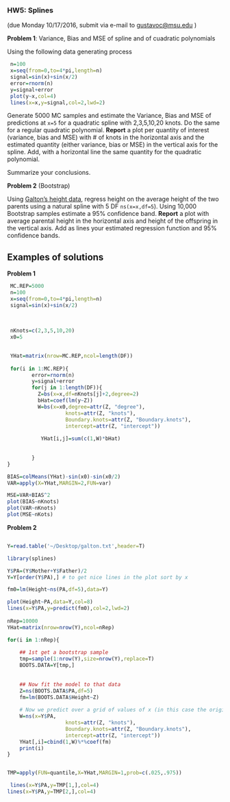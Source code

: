### HW5: Splines

 (due Monday 10/17/2016, submit via e-mail to gustavoc@msu.edu )

**Problem 1**: Variance, Bias and MSE of spline and of cuadratic polynomials

Using the following data generating process

```R
 n=100
 x=seq(from=0,to=4*pi,length=n)
 signal=sin(x)+sin(x/2)
 error=rnorm(n)
 y=signal+error
 plot(y~x,col=4)
 lines(x=x,y=signal,col=2,lwd=2)
```

Generate 5000 MC samples and estimate the Variance, Bias and MSE of predictions at `x=5` for a quadratic spline with 2,3,5,10,20 knots. Do the same for a regular quadratic polynomial. **Report** a plot per quantity of interest (variance, bias and MSE) with # of knots in the horizontal axis and the estimated quantity (either variance, bias or MSE) in the vertical axis for the spline. Add, with a horizontal line the same quantity for the quadratic polynomial.

Summarize your conclusions.


**Problem 2** (Bootstrap)

Using [Galton’s height data]( http://www.math.uah.edu/stat/data/Galton.html), regress height on the average height of the two parents using a natural spline with 5 DF `ns(x=x,df=5`). Using 10,000 Bootstrap samples estimate a 95% confidence band. **Report** a plot with average parental height in the horizontal axis and height of the offspring in the vertical axis. Add as lines your estimated regression function and 95% confidence bands.



## Examples of solutions

**Problem 1**

```R
 MC.REP=5000
 n=100
 x=seq(from=0,to=4*pi,length=n)
 signal=sin(x)+sin(x/2)
 
 
 
 nKnots=c(2,3,5,10,20)
 x0=5 
 

 YHat=matrix(nrow=MC.REP,ncol=length(DF))
 
 for(i in 1:MC.REP){
 		error=rnorm(n)
 		y=signal+error
 		for(j in 1:length(DF)){
 		  Z=bs(x=x,df=nKnots[j]+2,degree=2)
 		  bHat=coef(lm(y~Z))
 		  W=bs(x=x0,degree=attr(Z, "degree"), 
 		  		   knots=attr(Z, "knots"), 
 		           Boundary.knots=attr(Z, "Boundary.knots"),
 		           intercept=attr(Z, "intercept"))
 		           
 		   YHat[i,j]=sum(c(1,W)*bHat)
 		   
 		           
 	    }
}

BIAS=colMeans(YHat)-sin(x0)-sin(x0/2)	  
VAR=apply(X=YHat,MARGIN=2,FUN=var)

MSE=VAR+BIAS^2
plot(BIAS~nKnots)
plot(VAR~nKnots)
plot(MSE~nKots)

```

**Problem 2**

```R

Y=read.table('~/Desktop/galton.txt',header=T)

library(splines) 

Y$PA=(Y$Mother+Y$Father)/2	  
Y=Y[order(Y$PA),] # to get nice lines in the plot sort by x

fm0=lm(Height~ns(PA,df=5),data=Y) 

plot(Height~PA,data=Y,col=8)
lines(x=Y$PA,y=predict(fm0),col=2,lwd=2)
	
nRep=10000
YHat=matrix(nrow=nrow(Y),ncol=nRep)

for(i in 1:nRep){
	
	## 1st get a bootstrap sample
	tmp=sample(1:nrow(Y),size=nrow(Y),replace=T)
	BOOTS.DATA=Y[tmp,]
	
	
	## Now fit the model to that data
	Z=ns(BOOTS.DATA$PA,df=5)
	fm=lm(BOOTS.DATA$Height~Z)
	
	# Now we predict over a grid of values of x (in this case the original values for PA
	W=ns(x=Y$PA,  
 		  		   knots=attr(Z, "knots"), 
 		           Boundary.knots=attr(Z, "Boundary.knots"),
 		           intercept=attr(Z, "intercept"))
	YHat[,i]=cbind(1,W)%*%coef(fm)
	print(i)
}


TMP=apply(FUN=quantile,X=YHat,MARGIN=1,prob=c(.025,.975))

 lines(x=Y$PA,y=TMP[1,],col=4)
lines(x=Y$PA,y=TMP[2,],col=4)

```
